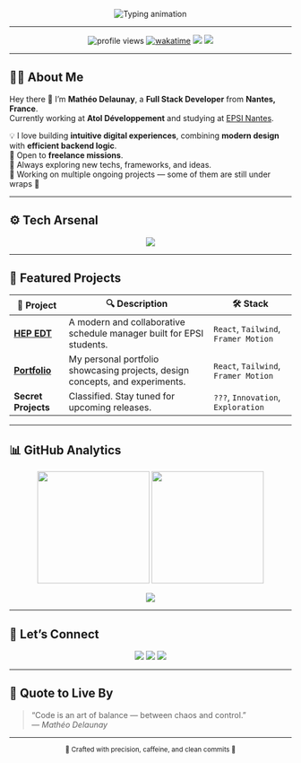 <!-- 🌌 GITHUB PROFILE — Mathéo Delaunay (D-Seonay) -->


<p align="center">
  <img src="https://readme-typing-svg.herokuapp.com?font=JetBrains+Mono&weight=600&size=24&duration=4000&pause=1000&color=4169e1&center=true&vCenter=true&width=800&lines=Hey%2C+I'm+Math%C3%A9o+Delaunay+👋;Full+Stack+Developer+%7C+Tech+Enthusiast;Building+Smart+%26+Impactful+Digital+Solutions;Always+Learning%2C+Always+Creating.🚀" alt="Typing animation" />
</p>


---

<p align="center">
  <img src="https://komarev.com/ghpvc/?username=D-Seonay&label=Profile+Views&color=4169e1&style=flat-square" alt="profile views" />
  <a href="https://wakatime.com/@018e9f6e-3f6e-41ca-8923-c1d7110b6f50"><img src="https://wakatime.com/badge/user/018e9f6e-3f6e-41ca-8923-c1d7110b6f50.svg" alt="wakatime" /></a>
  <img src="https://img.shields.io/badge/Location-France-4169e1?style=flat-square" />
  <img src="https://img.shields.io/badge/Focus-Full%20Stack%20Development-4169e1?style=flat-square" />
</p>

---

## 👨‍💻 About Me

Hey there 👋 I’m **Mathéo Delaunay**, a **Full Stack Developer** from **Nantes, France**.  
Currently working at **Atol Développement** and studying at [EPSI Nantes](https://www.epsi.fr/).

💡 I love building **intuitive digital experiences**, combining **modern design** with **efficient backend logic**.  
💼 Open to **freelance missions**.  
🧩 Always exploring new techs, frameworks, and ideas.  
🚀 Working on multiple ongoing projects — some of them are still under wraps 👀  

---

## ⚙️ Tech Arsenal

<p align="center">
  <img src="https://skillicons.dev/icons?i=html,css,tailwind,js,ts,react,vue,next,vite,angular,bootstrap,figma,express,nodejs,nestjs,php,symfony,java,spring,mysql,python,git,docker,kubernetes,notion,vscode,idea" />
</p>

---

## 🧩 Featured Projects

| 🚀 Project | 🔍 Description | 🛠️ Stack |
|-------------|----------------|-----------|
| [**HEP EDT**](https://edt-hep.vercel.app/calendar) | A modern and collaborative schedule manager built for EPSI students. | `React`, `Tailwind`, `Framer Motion` |
| [**Portfolio**](https://www.matheodelaunay.studio/) | My personal portfolio showcasing projects, design concepts, and experiments. | `React`, `Tailwind`, `Framer Motion` |
| **Secret Projects** | Classified. Stay tuned for upcoming releases. | `???`, `Innovation`, `Exploration` |

---


## 📊 GitHub Analytics

<p align="center">
  <img height="200" src="https://github-readme-stats.vercel.app/api?username=D-Seonay&show_icons=true&theme=tokyonight&hide_border=true&count_private=true&custom_title=🔥%20Developer%20Performance" />
  <img height="200" src="https://github-readme-stats.vercel.app/api/top-langs/?username=D-Seonay&layout=compact&theme=tokyonight&hide_border=true" />
</p>

<p align="center">
  <img src="https://github-readme-activity-graph.vercel.app/graph?username=D-Seonay&bg_color=0d1117&color=4169e1&line=1E90FF&point=ffffff&area=true&hide_border=true" />
</p>

---

## 🤝 Let’s Connect

<p align="center">
  <a href="mailto:matheodelaunay04@gmail.com"><img src="https://img.shields.io/badge/Email-4169e1?style=for-the-badge&logo=gmail&logoColor=white"/></a>
  <a href="https://www.linkedin.com/in/matheo-delaunay/"><img src="https://img.shields.io/badge/LinkedIn-1E90FF?style=for-the-badge&logo=linkedin&logoColor=white"/></a>
  <a href="https://www.matheodelaunay.studio/"><img src="https://img.shields.io/badge/Portfolio-4169e1?style=for-the-badge&logo=firefox&logoColor=white"/></a>
</p>

---

## 💬 Quote to Live By

> “Code is an art of balance — between chaos and control.”  
> — *Mathéo Delaunay*

---

<p align="center">
  <sub>💙 Crafted with precision, caffeine, and clean commits 💙</sub>
</p>
